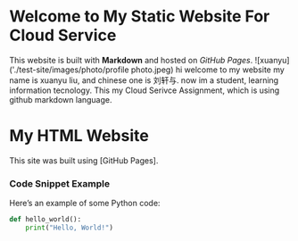 # Welcome to My Static Website For Cloud Service
This website is built with **Markdown** and hosted on _GitHub Pages_.
![xuanyu]('./test-site/images/photo/profile photo.jpeg)
hi welcome to my website
my name is xuanyu liu, and chinese one is 刘轩与.
now im a student, learning information tecnology.
This my Cloud Serivce Assignment, which is using github markdown language.
# My HTML Website
This site was built using [GitHub Pages].
### Code Snippet Example
Here’s an example of some Python code:

```python
def hello_world():
    print("Hello, World!")
